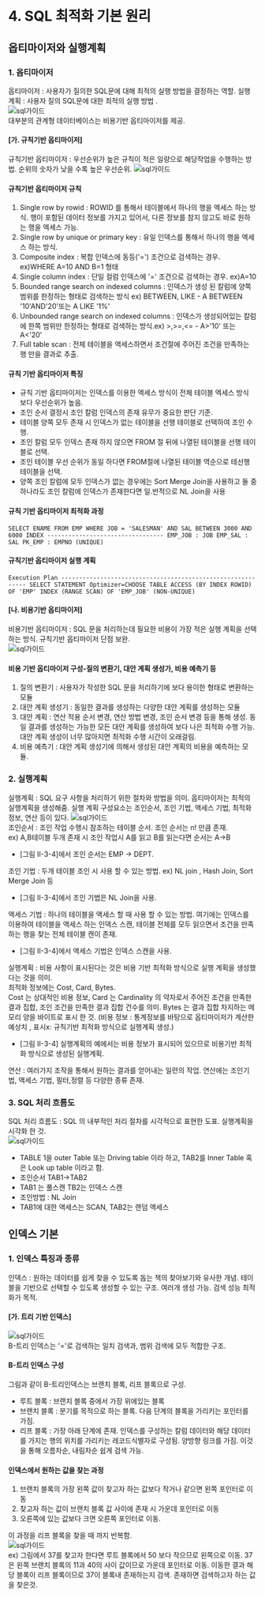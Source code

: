 # 4. SQL 최적화 기본 원리
## 옵티마이저와 실행계획
### 1. 옵티마이저
옵티마이저 : 사용자가 질의한 SQL문에 대해 최적의 실행 방법을 결정하는 역할.
실행 계획 : 사용자 질의 SQL문에 대한 최적의 실행 방법 .  
![sql가이드](http://www.dbguide.net/publishing/img/knowledge/SQL_239.jpg)  
대부분의 관계형 데이터베이스는 비용기반 옵티마이저를 제공. 
#### [가. 규칙기반 옵티마이저]
규칙기반 옵티마이저 : 우선순위가 높은 규칙이 적은 일량으로 해당작업을 수행하는 방법.  순위의 숫자가 낮을 수록 높은 우선순위.
![sql가이드](http://www.dbguide.net/publishing/img/knowledge/SQL_240.jpg)  
#### 규칙기반 옵티마이저 규칙 
1. Single row by rowid : ROWID 를 통해서 테이블에서 하나의 행을 엑세스 하는 방식. 행이 포함된 데이터 정보를 가지고 있어서, 다른 정보를 참지 않고도 바로 원하는 행을 엑세스 가능. 
2. Single row by unique or primary key : 유일 인덱스를 통해서 하나의 행을 엑세스 하는 방식. 
3. Composite index : 복합 인덱스에 동등('=') 조건으로 검색하는 경우. ex)WHERE A=10 AND B=1 형태
4. Single column index : 단일 컬럼 인덱스에 '=' 조건으로 검색하는 경우. ex)A=10
5. Bounded range search on indexed columns : 인덱스가 생성 된 칼럼에 양쪽 범위를 한정하는 형태로 검색하는 방식 ex) BETWEEN, LIKE - A BETWEEN '10'AND'20'또는 A LIKE '1%' 
6. Unbounded range search on indexed columns : 인덱스가 생성되어있는 칼럼에 한쪽 범위만 한정하는 형태로 검색하는 방식.ex) >,>=,<= - A>'10' 또는 A<'20'
7. Full table scan : 전체 테이블을 액세스하면서 조건절에 주어진 조건을 만족하는 행 만을 결과로 추출.

#### 규칙 기반 옵티마이저 특징 
- 규칙 기반 옵티마이저는 인덱스를 이용한 엑세스 방식이 전체 테이블 엑세스 방식 보다 우선순위가 높음. 
- 조인 순서 결정시 조인 칼럼 인덱스의 존재 유무가 중요한 판단 기준. 
- 테이블 양쪽 모두 존재 시 인덱스가 없는 테이블을 선행 테이블로 선택하여 조인 수행.
-  조인 칼럼 모두 인덱스 존재 하지 않으면 FROM 절 뒤에 나열된 테이블을 선행 테이블로 선택. 
- 조인 테이블 우선 순위가 동일 하다면 FROM절에 나열된 테이블 역순으로 테선행 테이블을 선택. 
- 양쪽 조인 칼럼에 모두 인덱스가 없는 경우에는 Sort Merge Join을 사용하고 둘 중하나라도 조인 칼럼에 인덱스가 존재한다면 일.반적으로 NL Join을 사용
#### 규칙 기반 옵티마이저 최적화 과정
```
SELECT ENAME FROM EMP WHERE JOB = 'SALESMAN' AND SAL BETWEEN 3000 AND 6000 INDEX --------------------------------- EMP_JOB : JOB EMP_SAL : SAL PK_EMP : EMPNO (UNIQUE)
```
#### 규칙기반 옵티마이저 실행 계획
```
Execution Plan ------------------------------------------------------------ SELECT STATEMENT Optimizer=CHOOSE TABLE ACCESS (BY INDEX ROWID) OF 'EMP' INDEX (RANGE SCAN) OF 'EMP_JOB' (NON-UNIQUE)
```
#### [나. 비용기반 옵티마이저]
비용기반 옵티마이저 : SQL 문을 처리하는데 필요한 비용이 가장 적은 실행 계획을 선택하는 방식. 규칙기반 옵티마이저 단점 보완.   
![sql가이드](http://www.dbguide.net/publishing/img/knowledge/SQL_241.jpg)
#### 비용 기반 옵티마이저 구성-질의 변환기, 대안 계획 생성가, 비용 예측기 등
1. 질의 변환기 : 사용자가 작성한 SQL 문을 처리하기에 보다 용이한 형태로 변환하는 모듈
2. 대안 계획 생성기 : 동일한 결과를 생성하는 다양한 대안 계획를 생성하는 모듈
3. 대안 계획 : 연산 적용 순서 변경, 연산 방법 변경, 조인 순서 변경 등을 통해 생성. 동일 결과를 생성하는 가능한 모든 대안 계획를 생성하여 보다 나은 최적화 수행 가능. 대안 계획 생성이 너무 많아지면 최적화 수행 시간이 오래걸림. 
4. 비용 예측기 : 대안 계획 생성기에 의해서 생성된 대안 계획의 비용을 예측하는 모듈. 
### 2. 실행계획
실행계획 : SQL 요구 사항을 처리하기 위한 절차와 방법을 의미. 옵티마이저는 최적의 실행계획을 생성해줌. 실행 계획 구성요소는 조인순서, 조인 기법, 액세스 기법, 최적화 정보, 연산 등이 있다.
![sql가이드](http://www.dbguide.net/publishing/img/knowledge/SQL_242.jpg)  
조인순서 : 조인 작업 수행시 참조하는 테이블 순서. 조인 순서는 n! 만큼 존재.   
ex) A,B테이블 두개 존재 시 조인 작업시 A를 읽고 B를 읽는다면 순서는 A->B  
- [그림 Ⅱ-3-4]에서 조인 순서는 EMP → DEPT.  

조인 기법 : 두개 테이블 조인 시 사용 할 수 있는 방법. ex) NL join  , Hash Join, Sort Merge Join 등  
- [그림 Ⅱ-3-4]에서 조인 기법은 NL Join을 사용.  

액세스 기법 : 하나의 테이블을 액세스 할 때 사용 할 수 있는 방법. 여기에는 인덱스를 이용하여 테이블을 액세스 하는 인덱스 스캔, 테이블 전체를 모두 읽으면서 조건을 만족하는 행을 찾는 전체 테이블 캔이 존재.  
- [그림 Ⅱ-3-4]에서 액세스 기법은 인덱스 스캔을 사용.  

실행계획 :  비용 사항이 표시된다는 것은 비용 기반 최적화 방식으로 실행 계획을 생성했다는 것을 의미.     
최적화 정보에는 Cost, Card, Bytes.     
Cost 는 상대적인 비용 정보, Card 는 Cardinality 의 약자로서 주어진 조건을 만족한 결과 집합, 조인 조건을 만족한 결과 집합 건수를 의미. Bytes 는 결과 집합 차지하는 메모리 양을 바이트로 표시 한 것. (비용 정보 : 통계정보를 바탕으로 옵티마이저가 계산한 예상치 , 표시x: 규칙기반 최적화 방식으로 실행계획 생성.)    
- [그림 Ⅱ-3-4] 실행계획의 예에서는 비용 정보가 표시되어 있으므로 비용기반 최적화 방식으로 생성된 실행계획.  

연산 : 여러가지 조작을 통해서 원하는 결과를 얻어내는 일련의 작업. 연산에는 조인기법, 액세스 기법, 필터,정렬 등 다양한 종류 존재.   

### 3. SQL 처리 흐름도
SQL 처리 흐름도 : SQL 의 내부적인 처리 절차를 시각적으로 표현한 도표. 실행계획을 시각화 한 것.   
![sql가이드](http://www.dbguide.net/publishing/img/knowledge/SQL_243.jpg)  
- TABLE 1을 outer Table 또는 Driving table 이라 하고, TAB2를 Inner Table 혹은 Look up table 이라고 함.
- 조인순서 TAB1->TAB2
- TAB1 는 풀스캔 TB2는 인덱스 스캔
- 조인방법 : NL Join
- TAB1에 대한 액세스는 SCAN, TAB2는 랜덤 액세스
## 인덱스 기본 
### 1. 인덱스 특징과 종류
인덱스 : 원하는 데이터를 쉽게 찾을 수 있도록 돕는 책의 찾아보기와 유사한 개념. 테이블을 기반으로 선택할 수 있도록 생성할 수 있는 구조. 여러개 생성 가능. 검색 성능 최적화가 목적.  
#### [가. 트리 기반 인덱스]
![sql가이드](http://www.dbguide.net/publishing/img/knowledge/SQL_244.jpg)  
B-트리 인덱스는 '='로 검색하는 일치 검색과, 범위 검색에 모두 적합한 구조. 
#### B-트리 인덱스 구성 
그림과 같이 B-트리인덱스는 브랜치 블록, 리프 블록으로 구성. 
- 루트 블록 : 브랜치 블록 중에서 가장 위에있는 블록
- 브랜치 블록 : 분기를 목적으로 하는 블록. 다음 단계의 블록을 가리키는 포인터를 가짐.
- 리프 블록 : 가장 아래 단계에 존재. 인덱스를 구성하는 칼럼 데이터와 해당 데이터를 가지는 행의 위치를 가리키는 레코드식별자로 구성됨. 양방향 링크를 가짐. 이것을 통해 오름차순, 내림차순 쉽게 검색 가능.
#### 인덱스에서 원하는 값을 찾는 과정
1. 브랜치 블록의 가장 왼쪽 값이 찾고자 하는 값보다 작거나 같으면 왼쪽 포인터로 이동
2. 찾고자 하는 값이 브랜치 블록 값 사이에 존재 시 가운데 포인터로 이동
3. 오른쪽에 있는 값보다 크면 오른쪽 포인터로 이동.

이 과정을 리프 블록을 찾을 때 까지 반복함.  
![sql가이드](http://www.dbguide.net/publishing/img/knowledge/SQL_245.jpg)    
ex) 그림에서 37를 찾고자 한다면 루트 블록에서 50 보다 작으므로 왼쪽으로 이동. 37은 왼쪽 브랜치 블록의 11과 40의 사이 값이므로 가운데 포인터로 이동. 이동한 결과 해당 블록이 리프 블록이므로 37이 블록내 존재하는지 검색. 존재하면 검색하고자 하는 값을 찾은것. 



